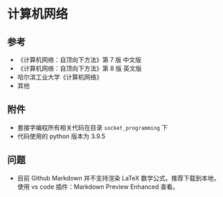 # 计算机网络

## 参考

- 《计算机网络：自顶向下方法》第 7 版 中文版
- 《计算机网络：自顶向下方法》第 8 版 英文版
- 哈尔滨工业大学《计算机网络》
- 其他

## 附件

- 套接字编程所有相关代码在目录 `socket_programming` 下
- 代码使用的 python 版本为 3.9.5

## 问题

- 目前 Github Markdown 并不支持渲染 LaTeX 数学公式。推荐下载到本地，使用 vs code 插件：Markdown Preview Enhanced 查看。